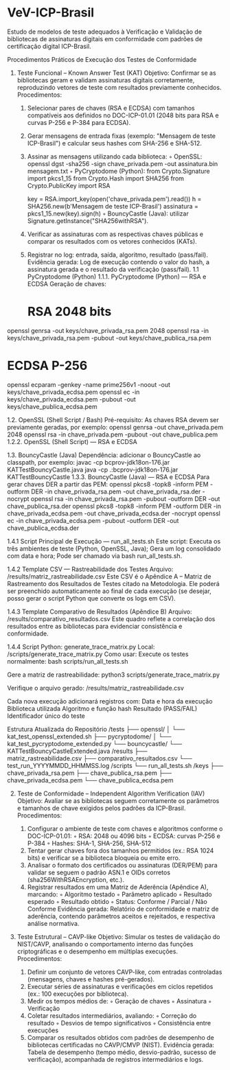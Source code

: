 # VeV-ICP-Brasil
Estudo de modelos de teste adequados à Verificação e Validação de bibliotecas de assinaturas digitais em conformidade com padrões de certificação digital ICP-Brasil.

Procedimentos Práticos de Execução dos Testes de Conformidade
1. Teste Funcional – Known Answer Test (KAT)
Objetivo:
Confirmar se as bibliotecas geram e validam assinaturas digitais corretamente, reproduzindo vetores de teste com resultados previamente conhecidos.
Procedimentos:
    1. Selecionar pares de chaves (RSA e ECDSA) com tamanhos compatíveis aos definidos no DOC-ICP-01.01 (2048 bits para RSA e curvas P-256 e P-384 para ECDSA).
    2. Gerar mensagens de entrada fixas (exemplo: "Mensagem de teste ICP-Brasil") e calcular seus hashes com SHA-256 e SHA-512.
    3. Assinar as mensagens utilizando cada biblioteca:
        ◦ OpenSSL: openssl dgst -sha256 -sign chave_privada.pem -out assinatura.bin mensagem.txt
        ◦ PyCryptodome (Python):
          from Crypto.Signature import pkcs1_15
          from Crypto.Hash import SHA256
          from Crypto.PublicKey import RSA
          
          key = RSA.import_key(open('chave_privada.pem').read())
          h = SHA256.new(b'Mensagem de teste ICP-Brasil')
          assinatura = pkcs1_15.new(key).sign(h)
        ◦ BouncyCastle (Java): utilizar Signature.getInstance("SHA256withRSA").
    4. Verificar as assinaturas com as respectivas chaves públicas e comparar os resultados com os vetores conhecidos (KATs).
    5. Registrar no log: entrada, saída, algoritmo, resultado (pass/fail).
Evidência gerada:
Log de execução contendo o valor do hash, a assinatura gerada e o resultado da verificação (pass/fail).
1.1 PyCryptodome (Python)
1.1.1. PyCryptodome (Python) — RSA e ECDSA
       Geração de chaves:
       # RSA 2048 bits
openssl genrsa -out keys/chave_privada_rsa.pem 2048
openssl rsa -in keys/chave_privada_rsa.pem -pubout -out keys/chave_publica_rsa.pem

# ECDSA P-256
openssl ecparam -genkey -name prime256v1 -noout -out keys/chave_privada_ecdsa.pem
openssl ec -in keys/chave_privada_ecdsa.pem -pubout -out keys/chave_publica_ecdsa.pem

1.2. OpenSSL (Shell Script / Bash)
Pré-requisito: As chaves RSA devem ser previamente geradas, por exemplo:
openssl genrsa -out chave_privada.pem 2048
openssl rsa -in chave_privada.pem -pubout -out chave_publica.pem
1.2.2. OpenSSL (Shell Script) — RSA e ECDSA

1.3. BouncyCastle (Java)
Dependência: adicionar o BouncyCastle ao classpath, por exemplo:
javac -cp bcprov-jdk18on-176.jar KATTestBouncyCastle.java
java -cp .:bcprov-jdk18on-176.jar KATTestBouncyCastle
1.3.3. BouncyCastle (Java) — RSA e ECDSA
Para gerar chaves DER a partir das PEM:
openssl pkcs8 -topk8 -inform PEM -outform DER -in chave_privada_rsa.pem -out chave_privada_rsa.der -nocrypt
openssl rsa -in chave_privada_rsa.pem -pubout -outform DER -out chave_publica_rsa.der
openssl pkcs8 -topk8 -inform PEM -outform DER -in chave_privada_ecdsa.pem -out chave_privada_ecdsa.der -nocrypt
openssl ec -in chave_privada_ecdsa.pem -pubout -outform DER -out chave_publica_ecdsa.der

1.4.1 Script Principal de Execução — run_all_tests.sh
Este script:
Executa os três ambientes de teste (Python, OpenSSL, Java);
Gera um log consolidado com data e hora;
Pode ser chamado via bash run_all_tests.sh.

1.4.2 Template CSV — Rastreabilidade dos Testes
Arquivo: /results/matriz_rastreabilidade.csv
Este CSV é o Apêndice A – Matriz de Rastreamento dos Resultados de Testes citado na Metodologia.
Ele poderá ser preenchido automaticamente ao final de cada execução (se desejar, posso gerar o script Python que converte os logs em CSV).

1.4.3 Template Comparativo de Resultados (Apêndice B)
Arquivo: /results/comparativo_resultados.csv
Este quadro reflete a correlação dos resultados entre as bibliotecas para evidenciar consistência e conformidade.

1.4.4 Script Python: generate_trace_matrix.py
Local: /scripts/generate_trace_matrix.py
Como usar:
Execute os testes normalmente:
bash scripts/run_all_tests.sh

Gere a matriz de rastreabilidade:
python3 scripts/generate_trace_matrix.py

Verifique o arquivo gerado:
/results/matriz_rastreabilidade.csv

Cada nova execução adicionará registros com:
Data e hora da execução
Biblioteca utilizada
Algoritmo e função hash
Resultado (PASS/FAIL)
Identificador único do teste


Estrutura Atualizada do Repositório
/tests
 ├── openssl/
 │    └── kat_test_openssl_extended.sh
 ├── pycryptodome/
 │    └── kat_test_pycryptodome_extended.py
 └── bouncycastle/
      └── KATTestBouncyCastleExtended.java
/results
 ├── matriz_rastreabilidade.csv
 ├── comparativo_resultados.csv
 └── test_run_YYYYMMDD_HHMMSS.log
/scripts
 └── run_all_tests.sh
/keys
 ├── chave_privada_rsa.pem
 ├── chave_publica_rsa.pem
 ├── chave_privada_ecdsa.pem
 └── chave_publica_ecdsa.pem




2. Teste de Conformidade – Independent Algorithm Verification (IAV)
Objetivo:
Avaliar se as bibliotecas seguem corretamente os parâmetros e tamanhos de chave exigidos pelos padrões da ICP-Brasil.
Procedimentos:
    1. Configurar o ambiente de teste com chaves e algoritmos conforme o DOC-ICP-01.01:
        ◦ RSA: 2048 ou 4096 bits
        ◦ ECDSA: curvas P-256 e P-384
        ◦ Hashes: SHA-1, SHA-256, SHA-512
    2. Tentar gerar chaves fora dos tamanhos permitidos (ex.: RSA 1024 bits) e verificar se a biblioteca bloqueia ou emite erro.
    3. Analisar o formato dos certificados ou assinaturas (DER/PEM) para validar se seguem o padrão ASN.1 e OIDs corretos (sha256WithRSAEncryption, etc.).
    4. Registrar resultados em uma Matriz de Aderência (Apêndice A), marcando:
        ◦ Algoritmo testado
        ◦ Parâmetro aplicado
        ◦ Resultado esperado
        ◦ Resultado obtido
        ◦ Status: Conforme / Parcial / Não Conforme
Evidência gerada:
Relatório de conformidade e matriz de aderência, contendo parâmetros aceitos e rejeitados, e respectiva análise normativa.

3. Teste Estrutural – CAVP-like
Objetivo:
Simular os testes de validação do NIST/CAVP, analisando o comportamento interno das funções criptográficas e o desempenho em múltiplas execuções.
Procedimentos:
    1. Definir um conjunto de vetores CAVP-like, com entradas controladas (mensagens, chaves e hashes pré-gerados).
    2. Executar séries de assinaturas e verificações em ciclos repetidos (ex.: 100 execuções por biblioteca).
    3. Medir os tempos médios de:
        ◦ Geração de chaves
        ◦ Assinatura
        ◦ Verificação
    4. Coletar resultados intermediários, avaliando:
        ◦ Correção do resultado
        ◦ Desvios de tempo significativos
        ◦ Consistência entre execuções
    5. Comparar os resultados obtidos com padrões de desempenho de bibliotecas certificadas no CAVP/CMVP (NIST).
Evidência gerada:
Tabela de desempenho (tempo médio, desvio-padrão, sucesso de verificação), acompanhada de registros intermediários e logs.

